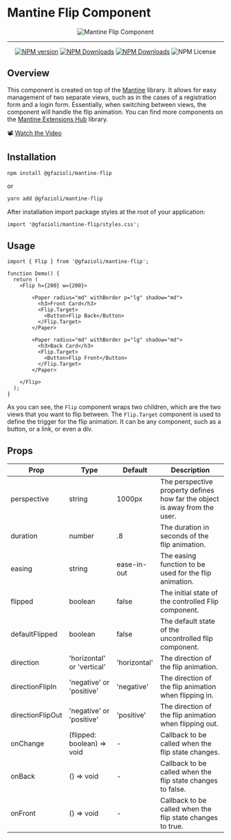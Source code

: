 # Mantine Flip Component

<div align="center">
  
  ![Mantine Flip Component](https://github.com/gfazioli/mantine-flip/assets/432181/cf1917a3-e7eb-4ecb-a525-85ff933c601d)

</div>

---

<div align="center">

  [![NPM version](https://img.shields.io/npm/v/%40gfazioli%2Fmantine-flip?style=for-the-badge)](https://www.npmjs.com/package/@gfazioli/mantine-flip)
  [![NPM Downloads](https://img.shields.io/npm/dm/%40gfazioli%2Fmantine-flip?style=for-the-badge)](https://www.npmjs.com/package/@gfazioli/mantine-flip)
  [![NPM Downloads](https://img.shields.io/npm/dy/%40gfazioli%2Fmantine-flip?style=for-the-badge&label=%20&color=f90)](https://www.npmjs.com/package/@gfazioli/mantine-flip)
  ![NPM License](https://img.shields.io/npm/l/%40gfazioli%2Fmantine-flip?style=for-the-badge)

</div>

## Overview

This component is created on top of the [Mantine](https://mantine.dev/) library.
It allows for easy management of two separate views, such as in the cases of a registration form and a login form.
Essentially, when switching between views, the component will handle the flip animation.
You can find more components on the [Mantine Extensions Hub](https://mantine-extensions.vercel.app/) library.

📽️ [Watch the Video](https://youtu.be/RzRUb3IDcDw)

## Installation

```sh
npm install @gfazioli/mantine-flip
```
or 

```sh
yarn add @gfazioli/mantine-flip
```

After installation import package styles at the root of your application:

```tsx
import '@gfazioli/mantine-flip/styles.css';
```

## Usage

```tsx
import { Flip } from '@gfazioli/mantine-flip';

function Demo() {
  return (
    <Flip h={200} w={200}>

        <Paper radius="md" withBorder p="lg" shadow="md">
          <h3>Front Card</h3>
          <Flip.Target>
            <Button>Flip Back</Button>
          </Flip.Target>
        </Paper>

        <Paper radius="md" withBorder p="lg" shadow="md">
          <h3>Back Card</h3>
          <Flip.Target>
            <Button>Flip Front</Button>
          </Flip.Target>
        </Paper>

    </Flip>
  );
}
```

As you can see, the `Flip` component wraps two children, which are the two views that you want to flip between.
The `Flip.Target` component is used to define the trigger for the flip animation. It can be any component, such as a button, or a link, or even a div.

## Props

| Prop | Type | Default | Description |
| ---- | ---- | ------- | ----------- |
| perspective | string | 1000px | The perspective property defines how far the object is away from the user. |
| duration | number | .8 | The duration in seconds of the flip animation. |
| easing | string | ease-in-out | The easing function to be used for the flip animation. |
| flipped | boolean | false | The initial state of the controlled Flip component. |
| defaultFlipped | boolean | false | The default state of the uncontrolled flip component. |
| direction | 'horizontal' or 'vertical' | 'horizontal' | The direction of the flip animation. |
| directionFlipIn | 'negative' or 'positive' | 'negative' | The direction of the flip animation when flipping in. |
| directionFlipOut | 'negative' or 'positive' | 'positive' | The direction of the flip animation when flipping out. |
| onChange | (flipped: boolean) => void | - | Callback to be called when the flip state changes. |
| onBack | () => void | - | Callback to be called when the flip state changes to false. |
| onFront | () => void | - | Callback to be called when the flip state changes to true. |

